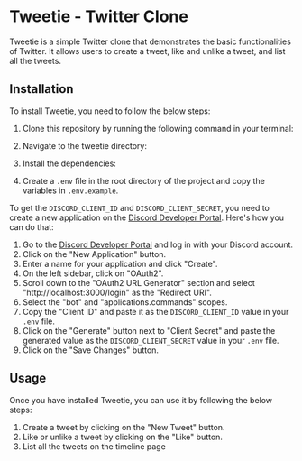 # Tweetie - Twitter Clone

  

Tweetie is a simple Twitter clone that demonstrates the basic functionalities of Twitter. It allows users to create a tweet, like and unlike a tweet, and list all the tweets.

## Installation

To install Tweetie, you need to follow the below steps:
 
1. Clone this repository by running the following command in your terminal:

2. Navigate to the tweetie directory:

3. Install the dependencies:

4. Create a `.env` file in the root directory of the project and copy the variables in `.env.example`.


To get the `DISCORD_CLIENT_ID` and `DISCORD_CLIENT_SECRET`, you need to create a new application on the [Discord Developer Portal](https://discord.com/developers/applications). Here's how you can do that:


1. Go to the [Discord Developer Portal](https://discord.com/developers/applications) and log in with your Discord account.
2. Click on the "New Application" button.
3. Enter a name for your application and click "Create".
4. On the left sidebar, click on "OAuth2".
5. Scroll down to the "OAuth2 URL Generator" section and select "http://localhost:3000/login" as the "Redirect URI".
6. Select the "bot" and "applications.commands" scopes.
7. Copy the "Client ID" and paste it as the `DISCORD_CLIENT_ID` value in your `.env` file.
8. Click on the "Generate" button next to "Client Secret" and paste the generated value as the `DISCORD_CLIENT_SECRET` value in your `.env` file.
9. Click on the "Save Changes" button.

## Usage

Once you have installed Tweetie, you can use it by following the below steps:

1. Create a tweet by clicking on the "New Tweet" button.
2. Like or unlike a tweet by clicking on the "Like" button.
3. List all the tweets on the timeline page
